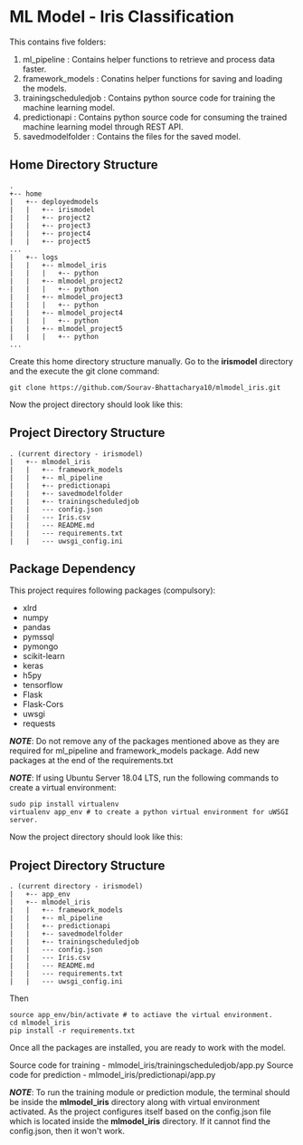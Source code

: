 # ML Model - Iris Classification
This contains five folders:

1. ml_pipeline : Contains helper functions to retrieve and process data faster.
2. framework_models : Conatins helper functions for saving and loading the models.
3. trainingscheduledjob : Contains python source code for training the machine learning model.
4. predictionapi : Contains python source code for consuming the trained machine learning model through REST API.
5. savedmodelfolder : Contains the files for the saved model.

## Home Directory Structure

```shell
.
+-- home
|   +-- deployedmodels
|   |   +-- irismodel
|   |   +-- project2
|   |   +-- project3
|   |   +-- project4
|   |   +-- project5
...
|   +-- logs
|   |   +-- mlmodel_iris
|   |   |   +-- python
|   |   +-- mlmodel_project2
|   |   |   +-- python
|   |   +-- mlmodel_project3
|   |   |   +-- python
|   |   +-- mlmodel_project4
|   |   |   +-- python
|   |   +-- mlmodel_project5
|   |   |   +-- python
...
```

Create this home directory structure manually.
Go to the **irismodel** directory and the execute the git clone command:

```shell
git clone https://github.com/Sourav-Bhattacharya10/mlmodel_iris.git
```

Now the project directory should look like this:

## Project Directory Structure

```shell
. (current directory - irismodel)
|   +-- mlmodel_iris
|   |   +-- framework_models
|   |   +-- ml_pipeline
|   |   +-- predictionapi
|   |   +-- savedmodelfolder
|   |   +-- trainingscheduledjob
|   |   --- config.json
|   |   --- Iris.csv
|   |   --- README.md
|   |   --- requirements.txt
|   |   --- uwsgi_config.ini
```


## Package Dependency
This project requires following packages (compulsory):
* xlrd
* numpy
* pandas
* pymssql
* pymongo
* scikit-learn
* keras
* h5py
* tensorflow
* Flask
* Flask-Cors
* uwsgi
* requests

**_NOTE_**: Do not remove any of the packages mentioned above as they are required for ml_pipeline and framework_models package. Add new packages at the end of the requirements.txt

**_NOTE_**: If using Ubuntu Server 18.04 LTS, run the following commands to create a virtual environment:

```shell
sudo pip install virtualenv
virtualenv app_env # to create a python virtual environment for uWSGI server.
```

Now the project directory should look like this:

## Project Directory Structure

```shell
. (current directory - irismodel)
|   +-- app_env
|   +-- mlmodel_iris
|   |   +-- framework_models
|   |   +-- ml_pipeline
|   |   +-- predictionapi
|   |   +-- savedmodelfolder
|   |   +-- trainingscheduledjob
|   |   --- config.json
|   |   --- Iris.csv
|   |   --- README.md
|   |   --- requirements.txt
|   |   --- uwsgi_config.ini
```

Then

```shell
source app_env/bin/activate # to actiave the virtual environment.
cd mlmodel_iris
pip install -r requirements.txt
```

Once all the packages are installed, you are ready to work with the model.

Source code for training - mlmodel_iris/trainingscheduledjob/app.py
Source code for prediction - mlmodel_iris/predictionapi/app.py

**_NOTE_**: To run the training module or prediction module, the terminal should be inside the **mlmodel_iris** directory along with virtual environment activated. As the project configures itself based on the config.json file which is located inside the **mlmodel_iris** directory. If it cannot find the config.json, then it won't work.
